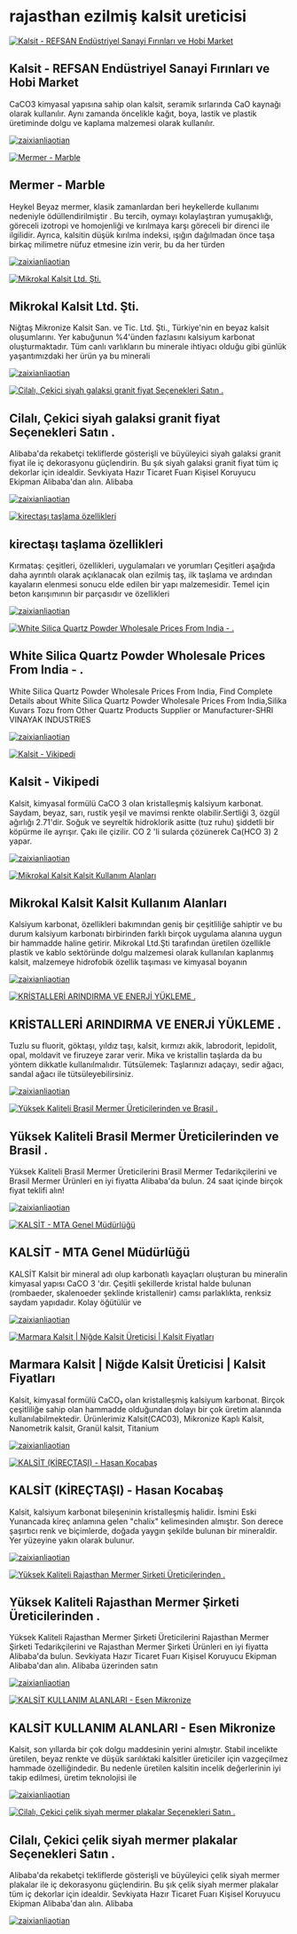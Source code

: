 # rajasthan ezilmiş kalsit ureticisi
<a href="https://mnn.zoosnet.net/LR/Chatpre.aspx?id=MNN94995150&p=https://topgrinding.com/" target="_blank">![Kalsit - REFSAN Endüstriyel Sanayi Fırınları ve Hobi Market](https://github.com/technlg/images/blob/main/37.jpg)</a>
## Kalsit - REFSAN Endüstriyel Sanayi Fırınları ve Hobi Market
CaCO3 kimyasal yapısına sahip olan kalsit, seramik sırlarında CaO kaynağı olarak kullanılır. Aynı zamanda öncelikle kağıt, boya, lastik ve plastik üretiminde dolgu ve kaplama malzemesi olarak kullanılır.
<a href="https://mnn.zoosnet.net/LR/Chatpre.aspx?id=MNN94995150&p=https://topgrinding.com/" target="_blank"><img src="https://github.com/technlg/images/raw/main/chat11.jpg" alt="zaixianliaotian"/></a><a href="//whatsapp.shibangsoft.com/WhatsApp.php" ><img src="https://github.com/technlg/images/raw/main/chat11.png" alt=""></a>
<a href="https://mnn.zoosnet.net/LR/Chatpre.aspx?id=MNN94995150&p=https://topgrinding.com/" target="_blank">![Mermer - Marble](https://github.com/technlg/images/blob/main/58.jpg)</a>
## Mermer - Marble
Heykel Beyaz mermer, klasik zamanlardan beri heykellerde kullanımı nedeniyle ödüllendirilmiştir . Bu tercih, oymayı kolaylaştıran yumuşaklığı, göreceli izotropi ve homojenliği ve kırılmaya karşı göreceli bir direnci ile ilgilidir. Ayrıca, kalsitin düşük kırılma indeksi, ışığın dağılmadan önce taşa birkaç milimetre nüfuz etmesine izin verir, bu da her türden 
<a href="https://mnn.zoosnet.net/LR/Chatpre.aspx?id=MNN94995150&p=https://topgrinding.com/" target="_blank"><img src="https://github.com/technlg/images/raw/main/chat11.jpg" alt="zaixianliaotian"/></a><a href="//whatsapp.shibangsoft.com/WhatsApp.php" ><img src="https://github.com/technlg/images/raw/main/chat11.png" alt=""></a>
<a href="https://mnn.zoosnet.net/LR/Chatpre.aspx?id=MNN94995150&p=https://topgrinding.com/" target="_blank">![Mikrokal Kalsit Ltd. Şti.](https://github.com/technlg/images/blob/main/1.jpg)</a>
## Mikrokal Kalsit Ltd. Şti.
Niğtaş Mikronize Kalsit San. ve Tic. Ltd. Şti., Türkiye'nin en beyaz kalsit oluşumlarını. Yer kabuğunun %4'ünden fazlasını kalsiyum karbonat oluşturmaktadır. Tüm canlı varlıkların bu minerale ihtiyacı olduğu gibi günlük yaşantımızdaki her ürün ya bu minerali 
<a href="https://mnn.zoosnet.net/LR/Chatpre.aspx?id=MNN94995150&p=https://topgrinding.com/" target="_blank"><img src="https://github.com/technlg/images/raw/main/chat11.jpg" alt="zaixianliaotian"/></a><a href="//whatsapp.shibangsoft.com/WhatsApp.php" ><img src="https://github.com/technlg/images/raw/main/chat11.png" alt=""></a>
<a href="https://mnn.zoosnet.net/LR/Chatpre.aspx?id=MNN94995150&p=https://topgrinding.com/" target="_blank">![Cilalı, Çekici siyah galaksi granit fiyat Seçenekleri Satın .](https://github.com/technlg/images/blob/main/13.jpg)</a>
## Cilalı, Çekici siyah galaksi granit fiyat Seçenekleri Satın .
Alibaba'da rekabetçi tekliflerde gösterişli ve büyüleyici siyah galaksi granit fiyat ile iç dekorasyonu güçlendirin. Bu şık siyah galaksi granit fiyat tüm iç dekorlar için idealdir. Sevkiyata Hazır Ticaret Fuarı Kişisel Koruyucu Ekipman Alibaba'dan alın. Alibaba
<a href="https://mnn.zoosnet.net/LR/Chatpre.aspx?id=MNN94995150&p=https://topgrinding.com/" target="_blank"><img src="https://github.com/technlg/images/raw/main/chat11.jpg" alt="zaixianliaotian"/></a><a href="//whatsapp.shibangsoft.com/WhatsApp.php" ><img src="https://github.com/technlg/images/raw/main/chat11.png" alt=""></a>
<a href="https://mnn.zoosnet.net/LR/Chatpre.aspx?id=MNN94995150&p=https://topgrinding.com/" target="_blank">![kirectaşı taşlama özellikleri](https://github.com/technlg/images/blob/main/40.jpg)</a>
## kirectaşı taşlama özellikleri
Kırmataş: çeşitleri, özellikleri, uygulamaları ve yorumları Çeşitleri aşağıda daha ayrıntılı olarak açıklanacak olan ezilmiş taş, ilk taşlama ve ardından kayaların elenmesi sonucu elde edilen bir yapı malzemesidir. Temel için beton karışımının bir parçasıdır ve özellikleri
<a href="https://mnn.zoosnet.net/LR/Chatpre.aspx?id=MNN94995150&p=https://topgrinding.com/" target="_blank"><img src="https://github.com/technlg/images/raw/main/chat11.jpg" alt="zaixianliaotian"/></a><a href="//whatsapp.shibangsoft.com/WhatsApp.php" ><img src="https://github.com/technlg/images/raw/main/chat11.png" alt=""></a>
<a href="https://mnn.zoosnet.net/LR/Chatpre.aspx?id=MNN94995150&p=https://topgrinding.com/" target="_blank">![White Silica Quartz Powder Wholesale Prices From India - .](https://github.com/technlg/images/blob/main/30.jpg)</a>
## White Silica Quartz Powder Wholesale Prices From India - .
White Silica Quartz Powder Wholesale Prices From India, Find Complete Details about White Silica Quartz Powder Wholesale Prices From India,Silika Kuvars Tozu from Other Quartz Products Supplier or Manufacturer-SHRI VINAYAK INDUSTRIES
<a href="https://mnn.zoosnet.net/LR/Chatpre.aspx?id=MNN94995150&p=https://topgrinding.com/" target="_blank"><img src="https://github.com/technlg/images/raw/main/chat11.jpg" alt="zaixianliaotian"/></a><a href="//whatsapp.shibangsoft.com/WhatsApp.php" ><img src="https://github.com/technlg/images/raw/main/chat11.png" alt=""></a>
<a href="https://mnn.zoosnet.net/LR/Chatpre.aspx?id=MNN94995150&p=https://topgrinding.com/" target="_blank">![Kalsit - Vikipedi](https://github.com/technlg/images/blob/main/42.jpg)</a>
## Kalsit - Vikipedi
Kalsit, kimyasal formülü CaCO 3 olan kristalleşmiş kalsiyum karbonat. Saydam, beyaz, sarı, rustik yeşil ve mavimsi renkte olabilir.Sertliği 3, özgül ağırlığı 2.71'dir. Soğuk ve seyreltik hidroklorik asitte (tuz ruhu) şiddetli bir köpürme ile ayrışır. Çakı ile çizilir. CO 2 'li sularda çözünerek Ca(HCO 3) 2 yapar.
<a href="https://mnn.zoosnet.net/LR/Chatpre.aspx?id=MNN94995150&p=https://topgrinding.com/" target="_blank"><img src="https://github.com/technlg/images/raw/main/chat11.jpg" alt="zaixianliaotian"/></a><a href="//whatsapp.shibangsoft.com/WhatsApp.php" ><img src="https://github.com/technlg/images/raw/main/chat11.png" alt=""></a>
<a href="https://mnn.zoosnet.net/LR/Chatpre.aspx?id=MNN94995150&p=https://topgrinding.com/" target="_blank">![Mikrokal Kalsit Kalsit Kullanım Alanları](https://github.com/technlg/images/blob/main/35.jpg)</a>
## Mikrokal Kalsit Kalsit Kullanım Alanları
Kalsiyum karbonat, özellikleri bakımından geniş bir çeşitliliğe sahiptir ve bu durum kalsiyum karbonatı birbirinden farklı birçok uygulama alanına uygun bir hammadde haline getirir. Mikrokal Ltd.Şti tarafından üretilen özellikle plastik ve kablo sektöründe dolgu malzemesi olarak kullanılan kaplanmış kalsit, malzemeye hidrofobik özellik taşıması ve kimyasal boyanın 
<a href="https://mnn.zoosnet.net/LR/Chatpre.aspx?id=MNN94995150&p=https://topgrinding.com/" target="_blank"><img src="https://github.com/technlg/images/raw/main/chat11.jpg" alt="zaixianliaotian"/></a><a href="//whatsapp.shibangsoft.com/WhatsApp.php" ><img src="https://github.com/technlg/images/raw/main/chat11.png" alt=""></a>
<a href="https://mnn.zoosnet.net/LR/Chatpre.aspx?id=MNN94995150&p=https://topgrinding.com/" target="_blank">![KRİSTALLERİ ARINDIRMA VE ENERJİ YÜKLEME .](https://github.com/technlg/images/blob/main/2.jpg)</a>
## KRİSTALLERİ ARINDIRMA VE ENERJİ YÜKLEME .
Tuzlu su fluorit, göktaşı, yıldız taşı, kalsit, kırmızı akik, labrodorit, lepidolit, opal, moldavit ve firuzeye zarar verir. Mika ve kristallin taşlarda da bu yöntem dikkatle kullanılmalıdır. Tütsülemek: Taşlarınızı adaçayı, sedir ağacı, sandal ağacı ile tütsüleyebilirsiniz.
<a href="https://mnn.zoosnet.net/LR/Chatpre.aspx?id=MNN94995150&p=https://topgrinding.com/" target="_blank"><img src="https://github.com/technlg/images/raw/main/chat11.jpg" alt="zaixianliaotian"/></a><a href="//whatsapp.shibangsoft.com/WhatsApp.php" ><img src="https://github.com/technlg/images/raw/main/chat11.png" alt=""></a>
<a href="https://mnn.zoosnet.net/LR/Chatpre.aspx?id=MNN94995150&p=https://topgrinding.com/" target="_blank">![Yüksek Kaliteli Brasil Mermer Üreticilerinden ve Brasil .](https://github.com/technlg/images/blob/main/1.jpg)</a>
## Yüksek Kaliteli Brasil Mermer Üreticilerinden ve Brasil .
Yüksek Kaliteli Brasil Mermer Üreticilerini Brasil Mermer Tedarikçilerini ve Brasil Mermer Ürünleri en iyi fiyatta Alibaba'da bulun. 24 saat içinde birçok fiyat teklifi alın!
<a href="https://mnn.zoosnet.net/LR/Chatpre.aspx?id=MNN94995150&p=https://topgrinding.com/" target="_blank"><img src="https://github.com/technlg/images/raw/main/chat11.jpg" alt="zaixianliaotian"/></a><a href="//whatsapp.shibangsoft.com/WhatsApp.php" ><img src="https://github.com/technlg/images/raw/main/chat11.png" alt=""></a>
<a href="https://mnn.zoosnet.net/LR/Chatpre.aspx?id=MNN94995150&p=https://topgrinding.com/" target="_blank">![KALSİT - MTA Genel Müdürlüğü](https://github.com/technlg/images/blob/main/60.jpg)</a>
## KALSİT - MTA Genel Müdürlüğü
KALSİT Kalsit bir mineral adı olup karbonatlı kayaçları oluşturan bu mineralin kimyasal yapısı CaCO 3 'dır. Çeşitli şekillerde kristal halde bulunan (rombaeder, skalenoeder şeklinde kristallenir) camsı parlaklıkta, renksiz saydam yapıdadır. Kolay öğütülür ve 
<a href="https://mnn.zoosnet.net/LR/Chatpre.aspx?id=MNN94995150&p=https://topgrinding.com/" target="_blank"><img src="https://github.com/technlg/images/raw/main/chat11.jpg" alt="zaixianliaotian"/></a><a href="//whatsapp.shibangsoft.com/WhatsApp.php" ><img src="https://github.com/technlg/images/raw/main/chat11.png" alt=""></a>
<a href="https://mnn.zoosnet.net/LR/Chatpre.aspx?id=MNN94995150&p=https://topgrinding.com/" target="_blank">![Marmara Kalsit | Niğde Kalsit Üreticisi | Kalsit Fiyatları](https://github.com/technlg/images/blob/main/32.jpg)</a>
## Marmara Kalsit | Niğde Kalsit Üreticisi | Kalsit Fiyatları
Kalsit, kimyasal formülü CaCO₃ olan kristalleşmiş kalsiyum karbonat. Birçok çeşitliliğe sahip olan hammadde olduğundan dolayı bir çok üretim alanında kullanılabilmektedir. Ürünlerimiz Kalsit(CAC03), Mikronize Kaplı Kalsit, Nanometrik kalsit, Granül kalsit, Titanium 
<a href="https://mnn.zoosnet.net/LR/Chatpre.aspx?id=MNN94995150&p=https://topgrinding.com/" target="_blank"><img src="https://github.com/technlg/images/raw/main/chat11.jpg" alt="zaixianliaotian"/></a><a href="//whatsapp.shibangsoft.com/WhatsApp.php" ><img src="https://github.com/technlg/images/raw/main/chat11.png" alt=""></a>
<a href="https://mnn.zoosnet.net/LR/Chatpre.aspx?id=MNN94995150&p=https://topgrinding.com/" target="_blank">![KALSİT (KİREÇTAŞI) - Hasan Kocabaş](https://github.com/technlg/images/blob/main/1.jpg)</a>
## KALSİT (KİREÇTAŞI) - Hasan Kocabaş
Kalsit, kalsiyum karbonat bileşeninin kristalleşmiş halidir. İsmini Eski Yunancada kireç anlamına gelen "chalix" kelimesinden almıştır. Son derece şaşırtıcı renk ve biçimlerde, doğada yaygın şekilde bulunan bir mineraldir. Yer yüzeyine yakın olarak bulunur.
<a href="https://mnn.zoosnet.net/LR/Chatpre.aspx?id=MNN94995150&p=https://topgrinding.com/" target="_blank"><img src="https://github.com/technlg/images/raw/main/chat11.jpg" alt="zaixianliaotian"/></a><a href="//whatsapp.shibangsoft.com/WhatsApp.php" ><img src="https://github.com/technlg/images/raw/main/chat11.png" alt=""></a>
<a href="https://mnn.zoosnet.net/LR/Chatpre.aspx?id=MNN94995150&p=https://topgrinding.com/" target="_blank">![Yüksek Kaliteli Rajasthan Mermer Şirketi Üreticilerinden .](https://github.com/technlg/images/blob/main/35.jpg)</a>
## Yüksek Kaliteli Rajasthan Mermer Şirketi Üreticilerinden .
Yüksek Kaliteli Rajasthan Mermer Şirketi Üreticilerini Rajasthan Mermer Şirketi Tedarikçilerini ve Rajasthan Mermer Şirketi Ürünleri en iyi fiyatta Alibaba'da bulun. Sevkiyata Hazır Ticaret Fuarı Kişisel Koruyucu Ekipman Alibaba'dan alın. Alibaba üzerinden satın
<a href="https://mnn.zoosnet.net/LR/Chatpre.aspx?id=MNN94995150&p=https://topgrinding.com/" target="_blank"><img src="https://github.com/technlg/images/raw/main/chat11.jpg" alt="zaixianliaotian"/></a><a href="//whatsapp.shibangsoft.com/WhatsApp.php" ><img src="https://github.com/technlg/images/raw/main/chat11.png" alt=""></a>
<a href="https://mnn.zoosnet.net/LR/Chatpre.aspx?id=MNN94995150&p=https://topgrinding.com/" target="_blank">![KALSİT KULLANIM ALANLARI - Esen Mikronize](https://github.com/technlg/images/blob/main/65.jpg)</a>
## KALSİT KULLANIM ALANLARI - Esen Mikronize
Kalsit, son yıllarda bir çok dolgu maddesinin yerini almıştır. Stabil incelikte üretilen, beyaz renkte ve düşük sarılıktaki kalsitler üreticiler için vazgeçilmez hammade özelliğindedir. Bu nedenle üretilen kalsitin incelik değerlerinin iyi takip edilmesi, üretim teknolojisi ile 
<a href="https://mnn.zoosnet.net/LR/Chatpre.aspx?id=MNN94995150&p=https://topgrinding.com/" target="_blank"><img src="https://github.com/technlg/images/raw/main/chat11.jpg" alt="zaixianliaotian"/></a><a href="//whatsapp.shibangsoft.com/WhatsApp.php" ><img src="https://github.com/technlg/images/raw/main/chat11.png" alt=""></a>
<a href="https://mnn.zoosnet.net/LR/Chatpre.aspx?id=MNN94995150&p=https://topgrinding.com/" target="_blank">![Cilalı, Çekici çelik siyah mermer plakalar Seçenekleri Satın .](https://github.com/technlg/images/blob/main/36.jpg)</a>
## Cilalı, Çekici çelik siyah mermer plakalar Seçenekleri Satın .
Alibaba'da rekabetçi tekliflerde gösterişli ve büyüleyici çelik siyah mermer plakalar ile iç dekorasyonu güçlendirin. Bu şık çelik siyah mermer plakalar tüm iç dekorlar için idealdir. Sevkiyata Hazır Ticaret Fuarı Kişisel Koruyucu Ekipman Alibaba'dan alın. Alibaba
<a href="https://mnn.zoosnet.net/LR/Chatpre.aspx?id=MNN94995150&p=https://topgrinding.com/" target="_blank"><img src="https://github.com/technlg/images/raw/main/chat11.jpg" alt="zaixianliaotian"/></a><a href="//whatsapp.shibangsoft.com/WhatsApp.php" ><img src="https://github.com/technlg/images/raw/main/chat11.png" alt=""></a>
